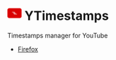 # ![icon](https://github.com/chemtrails/YTimestamps/blob/master/32.png) YTimestamps

Timestamps manager for YouTube

* [Firefox](https://addons.mozilla.org/en-US/firefox/addon/ytimestamps/)